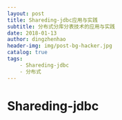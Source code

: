 ```yaml
---
layout: post
title: Shareding-jdbc应用与实践
subtitle: 分布式分库分表技术的应用与实践
date: 2018-01-13
author: dingzhenhao
header-img: img/post-bg-hacker.jpg
catalog: true
tags:
    - Shareding-jdbc
    - 分布式
---
```


# Shareding-jdbc